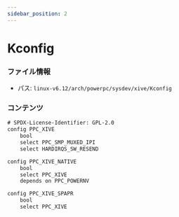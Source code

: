 ```yaml
---
sidebar_position: 2
---
```

# Kconfig

### ファイル情報

- パス: `linux-v6.12/arch/powerpc/sysdev/xive/Kconfig`

### コンテンツ

```txt
# SPDX-License-Identifier: GPL-2.0
config PPC_XIVE
	bool
	select PPC_SMP_MUXED_IPI
	select HARDIRQS_SW_RESEND

config PPC_XIVE_NATIVE
	bool
	select PPC_XIVE
	depends on PPC_POWERNV

config PPC_XIVE_SPAPR
	bool
	select PPC_XIVE

```

